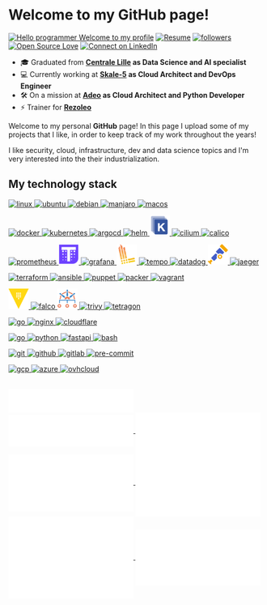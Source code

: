 <!--
**thibaultserti/thibaultserti** is a ✨ _special_ ✨ repository because its `README.md` (this file) appears on your GitHub profile.

Here are some ideas to get you started:

- 🔭 I’m currently working on ...
- 🌱 I’m currently learning ...
- 👯 I’m looking to collaborate on ...
- 🤔 I’m looking for help with ...
- 💬 Ask me about ...
- 📫 How to reach me: ...
- 😄 Pronouns: ...
- ⚡ Fun fact: ...
-->

# Welcome to my GitHub page!

[![Hello programmer Welcome to my profile](https://img.shields.io/badge/Hello,Programmer!-Welcome-orange.svg?style=flat&logo=github)](https://thibaultserti.github.io)
[![Resume](https://img.shields.io/website-up-down-green-red/http/monip.org.svg)](https://thibaultserti.github.io)
[![followers](https://img.shields.io/github/followers/thibaultserti?style=social)](https://github.com/thibaultserti?tab=followers)
[![Open Source Love](https://badges.frapsoft.com/os/v2/open-source.svg?v=103)](https://github.com/ovh/debian-cis)
[![Connect on LinkedIn](https://img.shields.io/badge/--linkedin?label=LinkedIn&logo=LinkedIn&style=social)](https://www.linkedin.com/in/thibault-ayanides/)

- 🎓 Graduated from <b>[Centrale Lille](https://centralelille.fr) as Data Science and AI specialist</b>
- 💻 Currently working at <b>[Skale-5](https://skale-5.com) as Cloud Architect and DevOps Engineer</b>
- 🛠️ On a mission at <b>[Adeo](https://adeo.com) as Cloud Architect and Python Developer</b>
- ⚡ Trainer for <b>[Rezoleo](https://github.com/rezoleo)</b>

Welcome to my personal <b>GitHub</b> page! In this page I upload some of my projects that I like, in order to keep track of my work throughout the years!

I like security, cloud, infrastructure, dev and data science topics and I'm very interested into the their industrialization.

<h2>My technology stack</h2>
<p align="left">
    <a href="https://www.linux.org/" target="_blank"> <img src="https://www.vectorlogo.zone/logos/linux/linux-icon.svg" alt="linux" width="40" height="40"/> </a>
    <a href="https://ubuntu.com/" target="_blank"> <img src="https://www.vectorlogo.zone/logos/ubuntu/ubuntu-icon.svg" alt="ubuntu" width="40" height="40"/> </a>
    <a href="https://debian.org/" target="_blank"> <img src="https://www.vectorlogo.zone/logos/debian/debian-icon.svg" alt="debian" width="40" height="40"/> </a>
    <a href="https://manjaro.org/" target="_blank"> <img src="https://upload.wikimedia.org/wikipedia/commons/3/3e/Manjaro-logo.svg" alt="manjaro" width="40" height="40"/> </a>
    <a href="https://www.apple.com/fr/macos/ventura/" target="_blank"> <img src="https://upload.wikimedia.org/wikipedia/en/b/b9/MacOS_original_logo.svg" alt="macos" width="40" height="40"/> </a>
</p>
<p align="left">
    <a href="https://docker.io" target="_blank"> <img src="https://www.vectorlogo.zone/logos/docker/docker-icon.svg" alt="docker" width="40" height="40"/> </a>
    <a href="https://kubernetes.io" target="_blank"> <img src="https://www.vectorlogo.zone/logos/kubernetes/kubernetes-icon.svg" alt="kubernetes" width="40" height="40"/> </a>
    <a href="https://argoproj.github.io/" target="_blank"> <img src="https://www.vectorlogo.zone/logos/argoprojio/argoprojio-icon.svg" alt="argocd" width="40" height="40"/> </a>
    <a href="https://helm.sh/" target="_blank"> <img src="https://www.vectorlogo.zone/logos/helmsh/helmsh-icon.svg" alt="helm" width="40" height="40"/> </a>
    <a href="https://kustomize.io/" target="_blank"> <img src="assets/images/stack-logos/kustomize.png" alt="kustomize" width="40" height="40"/> </a>
    <a href="https://cilium.io/" target="_blank"> <img src="https://www.vectorlogo.zone/logos/ciliumio/ciliumio-icon.svg" alt="cilium" width="40" height="40"/> </a>
    <a href="https://docs.tigera.io/calico/latest/getting-started/kubernetes/" target="_blank"> <img src="https://gitlab.com/celebdor/design/-/raw/master/logos/calico_head.svg" alt="calico" width="40" height="40"/> </a>

</p>
<p align="left">
    <a href="https://prometheus.io/" target="_blank"> <img src="https://www.vectorlogo.zone/logos/prometheusio/prometheusio-icon.svg" alt="prometheus" width="40" height="40"/> </a>
    <a href="https://thanos.io/" target="_blank"> <img src="https://raw.githubusercontent.com/cncf/artwork/master/projects/thanos/icon/color/thanos-icon-color.svg" alt="thanos" width="40" height="40"/> </a>
    <a href="https://grafana.com/oss/grafana" target="_blank"> <img src="https://www.vectorlogo.zone/logos/grafana/grafana-icon.svg" alt="grafana" width="40" height="40"/> </a>
    <a href="https://grafana.com/oss/loki" target="_blank"> <img src="https://raw.githubusercontent.com/grafana/loki/master/docs/sources/logo.png" alt="loki" width="40" height="40"/> </a>
    <a href="https://grafana.com/oss/tempo/" target="_blank"> <img src="https://grafana.com/static/assets/img/logos/grafana-tempo.svg" alt="tempo" width="40" height="40"/> </a>
    <a href="https://datadoghq.com/" target="_blank"> <img src="https://www.vectorlogo.zone/logos/datadoghq/datadoghq-icon.svg" alt="datadog" width="40" height="40"/> </a>
    <a href="https://opentelemetry.io/" target="_blank"> <img src="https://github.com/cncf/artwork/blob/master/projects/opentelemetry/icon/color/opentelemetry-icon-color.svg" alt="opentelemetry" width="40" height="40"/> </a>
    <a href="https://www.jaegertracing.io/" target="_blank"> <img src="https://www.vectorlogo.zone/logos/jaegertracingio/jaegertracingio-icon.svg" alt="jaeger" width="40" height="40"/> </a>

</p>
<p align="left">
    <a href="https://www.terraform.io/" target="_blank"> <img src="https://www.vectorlogo.zone/logos/terraformio/terraformio-icon.svg" alt="terraform" width="40" height="40"/> </a>
    <a href="https://www.ansible.com/" target="_blank"> <img src="https://www.vectorlogo.zone/logos/ansible/ansible-icon.svg" alt="ansible" width="40" height="40"/> </a>
    <a href="https://puppet.com/" target="_blank"> <img src="https://www.vectorlogo.zone/logos/puppet/puppet-icon.svg" alt="puppet" width="40" height="40"/> </a>
    <a href="https://www.packer.io/" target="_blank"> <img src="https://www.vectorlogo.zone/logos/packerio/packerio-icon.svg" alt="packer" width="40" height="40"/> </a>
    <a href="https://www.vagrantup.com/" target="_blank"> <img src="https://www.vectorlogo.zone/logos/vagrantup/vagrantup-icon.svg" alt="vagrant" width="40" height="40"/> </a>
</p>
</p>
<p align="left">
    <a href="https://www.vaultproject.io/" target="_blank"> <img src="assets/images/stack-logos/vault.svg" alt="vault" width="40" height="40"/> </a>
    <a href="https://falco.org/" target="_blank"> <img src="https://www.vectorlogo.zone/logos/falco/falco-icon.svg" alt="falco" width="40" height="40"/> </a>
    <a href="https://kyverno.io/" target="_blank"> <img src="https://raw.githubusercontent.com/cncf/artwork/master/projects/kyverno/icon/color/kyverno-icon-color.svg" alt="kyverno" width="40" height="40"/> </a>
    <a href="https://trivy.dev/" target="_blank"> <img src="https://desktop.docker.com/extensions/aquasec_trivy-docker-extension/raw_githubusercontent_com/aquasecurity/trivy-docker-extension/main/trivy.svg" alt="trivy" width="40" height="40"/> </a>
    <a href="https://tetragon.cilium.io/" target="_blank"> <img src="https://isovalent.com/static/aecb17fbc1c31ca8eedeef273c283e94/b42f4/illustration.png" alt="tetragon" width="40" height="40"/> </a>
</p>
<p align="left">
    <a href="https://traefik.io/" target="_blank"> <img src="https://www.vectorlogo.zone/logos/traefikio/traefikio-icon.svg" alt="go" width="40" height="40"/>
    <a href="https://www.nginx.com/" target="_blank"> <img src="https://www.vectorlogo.zone/logos/nginx/nginx-icon.svg" alt="nginx" width="40" height="40"/>
    <a href="https://cloudflare.com/" target="_blank"> <img src="https://www.vectorlogo.zone/logos/cloudflare/cloudflare-icon.svg" alt="cloudflare" width="40" height="40"/>

</p>
<p align="left">
    <a href="https://www.golang.org/" target="_blank"> <img src="https://www.vectorlogo.zone/logos/golang/golang-official.svg" alt="go" width="40" height="40"/>
    <a href="https://www.python.org/" target="_blank"> <img src="https://www.vectorlogo.zone/logos/python/python-icon.svg" alt="python" width="40" height="40"/>
    <a href="https://www.fastapi.tiangolog.com/" target="_blank"> <img src="https://vectorwiki.com/images/i0tvc__fastapi.svg" alt="fastapi" width="40" height="40"/>
    <a href="https://www.gnu.org/software/bash/" target="_blank"> <img src="https://upload.vectorlogo.zone/logos/gnu_bash/images/52a46e5a-5757-494c-9b96-1f7a0dce2cd0.svg" alt="bash" width="80" height="40"/>
</p>
<p align="left">
    <a href="https://git.com/" target="_blank"> <img src="https://www.vectorlogo.zone/logos/git-scm/git-scm-icon.svg" alt="git" width="40" height="40"/> </a>
    <a href="https://github.com/" target="_blank"> <img src="https://www.vectorlogo.zone/logos/github/github-icon.svg" alt="github" width="40" height="40"/> </a>
    <a href="https://gitlab.com/" target="_blank"> <img src="https://www.vectorlogo.zone/logos/gitlab/gitlab-icon.svg" alt="gitlab" width="40" height="40"/> </a>
    <a href="https://pre-commit.com/" target="_blank"> <img src="https://pre-commit.com/logo.svg" alt="pre-commit" width="40" height="40"/> </a>
</p>
<p align="left">
    <a href="https://cloud.google.com" target="_blank"> <img src="https://www.vectorlogo.zone/logos/google_cloud/google_cloud-icon.svg" alt="gcp" width="40" height="40"/> </a>
    <a href="https://azure.microsoft.com/" target="_blank"> <img src="https://www.vectorlogo.zone/logos/microsoft_azure/microsoft_azure-icon.svg" alt="azure" width="40" height="40"/> </a>
    <a href="https://ovhcloud.com" target="_blank"> <img src="https://companieslogo.com/img/orig/OVH.PA-635db442.png" alt="ovhcloud" width="40" height="40"/> </a>
</p>
<br>


<a href="https://github.com/thibaultserti">
  <img align="center" width="49%" src="./header.svg" />
</a>
<br/>
<a href="https://github.com/thibaultserti">
  <img align="center" width="49%" src="./repositories.svg" />
</a>
<a href="https://github.com/thibaultserti">
  <img align="center" width="49%" src="./acti_comm.svg" />
</a>

<a href="https://github.com/thibaultserti">
  <img align="center" width="49%" src="./iso_calender.svg" />
</a>

<a href="https://github.com/thibaultserti">
    <img align="center" width="49%" src="./issue_pr_lang.svg" />
</a>

<a href="https://github.com/thibaultserti">
  <img align="center" width="49%" src="./github-habits.svg" />
</a>
<a href="https://github.com/thibaultserti">
    <img align="center" width="49%" src="./achievements.svg" />
</a>
